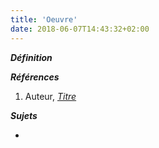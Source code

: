 ```yaml
---
title: 'Oeuvre'
date: 2018-06-07T14:43:32+02:00
---
```


***Définition*** 

>

***Références***

1. Auteur, <u>*Titre*</u>

***Sujets***

- 

